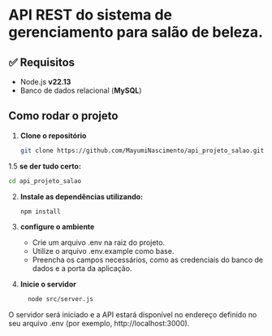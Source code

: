 # API REST do sistema de gerenciamento para salão de beleza.

## ✅ Requisitos

- Node.js **v22.13**
- Banco de dados relacional (**MySQL**)

## Como rodar o projeto

1. **Clone o repositório**

   ```bash
   git clone https://github.com/MayumiNascimento/api_projeto_salao.git
   ```
1.5 **se der tudo certo:** 
  
  ```bash
  cd api_projeto_salao
   ````

2. **Instale as dependências utilizando:**
   ```bash
   npm install
   ```

3. **configure o ambiente**
   <ul>
     <li>Crie um arquivo .env na raiz do projeto.</li>
     <li>Utilize o arquivo .env.example como base.</li>
     <li>Preencha os campos necessários, como as credenciais do banco de dados e a porta da aplicação.</li>
   </ul>

4. **Inicie o servidor**
     ```bash
       node src/server.js

O servidor será iniciado e a API estará disponível no endereço definido no seu arquivo .env (por exemplo, http://localhost:3000).
